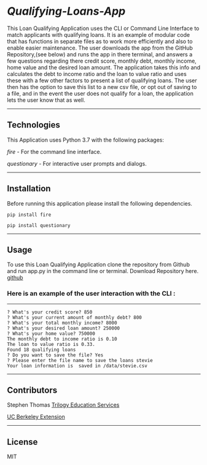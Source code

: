 # *Qualifying-Loans-App*

This Loan Qualifying Application uses the CLI or Command Line Interface to match applicants with qualifying loans. It is an example of modular code that has functions in separate files as to work more efficiently and also to enable easier maintenance.
The user downloads the app from the GitHub Repository,(see below) and runs the app in there terminal, and answers a few questions regarding there credit score, monthly debt, monthly income, home value and the desired loan amount. The application takes this info and calculates the debt to income ratio and the loan to value ratio and uses these with a few other factors to present a list of qualifying loans. The user then has the option to save this list to a new csv file, or opt out of saving to a file, and in the event the user does not qualify for a loan, the application lets the user know that as well.

---
##  Technologies 

This Application uses Python 3.7 with the following packages:

*fire* - For the command line interface.

*questionary* - For interactive user prompts and dialogs.

---
##  Installation 

Before running this application please install the following dependencies.

``` pip install fire ```

``` pip install questionary ```

---
##  Usage 

To use this Loan Qualifying Application clone the repository from Github and run app.py in the command line or terminal. Download Repository here.
[github](https://github.com/steviet108/Qualifying-Loans.git)


### Here is an example of the user interaction with the CLI : ###
---
```(dev) stephenthomas@steviet108eth-MacBook-Pro loan_qualifier_app % python3 app.py
? What's your credit score? 850
? What's your current amount of monthly debt? 800
? What's your total monthly income? 8000
? What's your desired loan amount? 250000
? What's your home value? 750000
The monthly debt to income ratio is 0.10
The loan to value ratio is 0.33.
Found 18 qualifying loans
? Do you want to save the file? Yes
? Please enter the file name to save the loans stevie
Your loan information is  saved in /data/stevie.csv
```
---
## Contributors 

Stephen Thomas
[Trilogy Education Services](https://www.trilogyed.com/)

[UC Berkeley Extension](https://extension.berkeley.edu/)


---
##  License 

MIT
